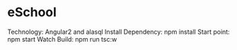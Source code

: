 # eSchool

Technology: Angular2 and alasql
Install Dependency: npm install
Start point: npm start
Watch Build: npm run tsc:w
